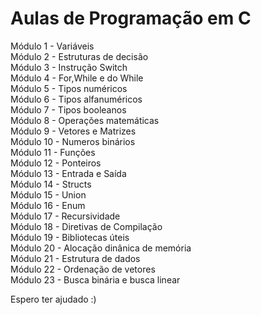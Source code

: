 # Aulas de Programação em C

Módulo 1 - Variáveis<br />
Módulo 2 - Estruturas de decisão<br />
Módulo 3 - Instrução Switch<br />
Módulo 4 - For,While e do While<br />
Módulo 5 - Tipos numéricos<br />
Módulo 6 - Tipos alfanuméricos<br />
Módulo 7 - Tipos booleanos<br />
Módulo 8 - Operações matemáticas<br />
Módulo 9 - Vetores e Matrizes<br />
Módulo 10 - Numeros binários<br />
Módulo 11 - Funções<br />
Módulo 12 - Ponteiros<br />
Módulo 13 - Entrada e Saída<br />
Módulo 14 - Structs<br />
Módulo 15 - Union<br />
Módulo 16 - Enum<br />
Módulo 17 - Recursividade<br />
Módulo 18 - Diretivas de Compilação<br />
Módulo 19 - Bibliotecas úteis<br />
Módulo 20 - Alocação dinânica de memória<br />
Módulo 21 - Estrutura de dados<br />
Módulo 22 - Ordenação de vetores<br />
Módulo 23 - Busca binária e busca linear<br />

Espero ter ajudado :)
